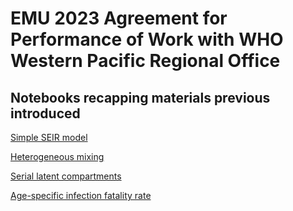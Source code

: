 # EMU 2023 Agreement for Performance of Work with WHO Western Pacific Regional Office

## Notebooks recapping materials previous introduced
[Simple SEIR model](https://colab.research.google.com/github/monash-emu/WPRO_wip/blob/main/recap/seir_model.ipynb)

[Heterogeneous mixing](https://colab.research.google.com/github/monash-emu/WPRO_wip/blob/main/recap/hetero_mix.ipynb)

[Serial latent compartments](https://colab.research.google.com/github/monash-emu/WPRO_wip/blob/main/recap/serial_latent_comps.ipynb)

[Age-specific infection fatality rate](https://colab.research.google.com/github/monash-emu/WPRO_wip/blob/main/recap/age_specific_ifr.ipynb)
